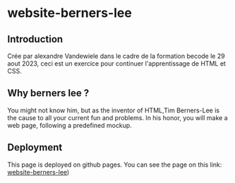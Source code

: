 # website-berners-lee

## Introduction
Crée par alexandre Vandewiele dans le cadre de la formation becode le 29 aout 2023, ceci est un exercice pour continuer l'apprentissage de HTML et CSS.
## Why berners lee ?
You might not know him, but as the inventor of HTML,Tim Berners-Lee is the cause to all your current fun and problems. In his honor, you will make a web page, following a predefined mockup. 
## Deployment
This page is deployed on github pages. You can see the page on this link: [website-berners-lee](https://alexandrevdw.github.io/website-berners-lee/))

